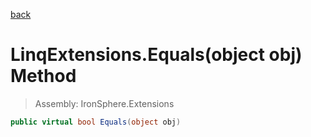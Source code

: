 ﻿

[back](/IronSphere.Extensions/types/LinqExtensions)

# LinqExtensions.Equals(object obj) Method

> Assembly: IronSphere.Extensions

```csharp
public virtual bool Equals(object obj)
```



 